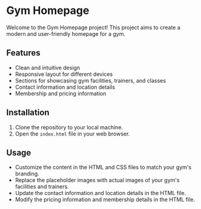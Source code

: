 # Gym Homepage

Welcome to the Gym Homepage project! This project aims to create a modern and user-friendly homepage for a gym.

## Features

- Clean and intuitive design
- Responsive layout for different devices
- Sections for showcasing gym facilities, trainers, and classes
- Contact information and location details
- Membership and pricing information

## Installation

1. Clone the repository to your local machine.
2. Open the `index.html` file in your web browser.

## Usage

- Customize the content in the HTML and CSS files to match your gym's branding.
- Replace the placeholder images with actual images of your gym's facilities and trainers.
- Update the contact information and location details in the HTML file.
- Modify the pricing information and membership details in the HTML file.
